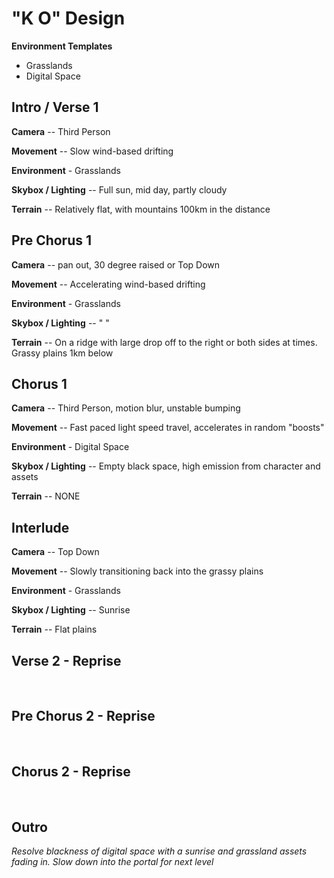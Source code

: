 # "K O" Design

**Environment Templates**
- Grasslands
- Digital Space
&nbsp;

## Intro / Verse 1

**Camera** -- Third Person

**Movement** -- Slow wind-based drifting

**Environment** - Grasslands

**Skybox / Lighting** -- Full sun, mid day, partly cloudy

**Terrain** -- Relatively flat, with mountains 100km in the distance
&nbsp;

## Pre Chorus 1

**Camera** -- pan out, 30 degree raised or Top Down

**Movement** -- Accelerating wind-based drifting

**Environment** - Grasslands

**Skybox / Lighting** -- " "

**Terrain** -- On a ridge with large drop off to the right or both sides at times. Grassy plains 1km below
&nbsp;

## Chorus 1

**Camera** -- Third Person, motion blur, unstable bumping

**Movement** -- Fast paced light speed travel, accelerates in random "boosts"

**Environment** - Digital Space

**Skybox / Lighting** -- Empty black space, high emission from character and assets

**Terrain** -- NONE
&nbsp;

## Interlude

**Camera** -- Top Down

**Movement** -- Slowly transitioning back into the grassy plains

**Environment** - Grasslands

**Skybox / Lighting** -- Sunrise

**Terrain** -- Flat plains
&nbsp;

## Verse 2 - Reprise

&nbsp;

## Pre Chorus 2 - Reprise

&nbsp;

## Chorus 2 - Reprise

&nbsp;

## Outro

*Resolve blackness of digital space with a sunrise and grassland assets fading in. Slow down into the portal for next level*
&nbsp;

